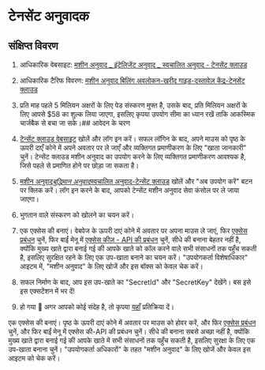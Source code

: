 # टेनसेंट अनुवादक

## संक्षिप्त विवरण

1. आधिकारिक वेबसाइट: [मशीन अनुवाद _ इंटेलिजेंट अनुवाद _ स्वचालित अनुवाद - टेनसेंट क्लाउड](https://cloud.tencent.com/product/tmt)
2. आधिकारिक टैरिफ विवरण: [मशीन अनुवाद बिलिंग अवलोकन-खरीद गाइड-दस्तावेज़ केंद्र-टेनसेंट क्लाउड](https://cloud.tencent.com/document/product/551/35017)
3. प्रति माह पहले 5 मिलियन अक्षरों के लिए पेड संस्करण मुफ्त है, उसके बाद, प्रति मिलियन अक्षरों के लिए आपसे $58 का शुल्क लिया जाएगा, इसलिए कृपया उपयोग सीमा का ध्यान रखें ताकि आकस्मिक चार्जबैक से बचा जा सके।## आवेदन के चरण

4. [टेन्सेंट क्लाउड वेबसाइट](https://cloud.tencent.com/) खोलें और लॉग इन करें। सफल लॉगिन के बाद, अपने माउस को पृष्ठ के ऊपरी दाएँ कोने में अपने अवतार पर ले जाएँ और व्यक्तिगत प्रमाणीकरण के लिए "खाता जानकारी" चुनें। टेन्सेंट क्लाउड मशीन अनुवाद का उपयोग करने के लिए व्यक्तिगत प्रमाणीकरण आवश्यक है, जिसे पहले से प्रमाणित होने पर छोड़ा जा सकता है।
5. [मशीन अनुवाद*बुद्धिमान अनुवाद*स्वचालित अनुवाद-टेन्सेंट क्लाउड](https://cloud.tencent.com/product/tmt) खोलें और "अब उपयोग करें" बटन पर क्लिक करें। लॉग इन करने के बाद, आपको टेन्सेंट मशीन अनुवाद सेवा कंसोल पर ले जाया जाएगा।
6. भुगतान वाले संस्करण को खोलने का चयन करें।
7. एक एक्सेस की बनाएं। वेबपेज के ऊपरी दाएं कोने में अवतार पर अपना माउस ले जाएं, फिर [एक्सेस प्रबंधन](https://console.cloud.tencent.com/cam/overview) चुनें, फिर बाईं मेनू में [एक्सेस कीज़ - API की प्रबंधन](https://console.cloud.tencent.com/cam/capi) चुनें, सीधे की बनाना बेहतर नहीं है, क्योंकि मुख्य खाते द्वारा बनाई गई की आपके खाते को कॉल करने वाले सभी संसाधनों तक पहुँच सकती है, इसलिए सुरक्षित रहने के लिए एक उप-खाता बनाने का चयन करें। "उपयोगकर्ता विशेषाधिकार" आइटम में, "मशीन अनुवाद" के लिए खोजें और इस बॉक्स को केवल चेक करें।
8. सफल निर्माण के बाद, आप इस उप-खाते का "SecretId" और "SecretKey" देखेंगे। बस इसे इस एक्सटेंशन में भर दें!
9. हो गया 🎉 अगर आपको कोई संदेह है, तो कृपया [यहाँ](https://github.com/immersive-translate/immersive-translate/issues/137) प्रतिक्रिया दें।

एक एक्सेस की बनाएं। पृष्ठ के ऊपरी दाएं कोने में अवतार पर माउस को होवर करें, और फिर [एक्सेस प्रबंधन](https://console.cloud.tencent.com/cam/overview) चुनें, और फिर बाईं मेनू में एक्सेस की-API की प्रबंधन चुनें। सीधे की बनाना सबसे अच्छा नहीं है, क्योंकि मुख्य खाते द्वारा बनाई गई की आपके खाते में सभी संसाधनों तक पहुँच सकती है, इसलिए सुरक्षा के लिए एक उप-खाता बनाना चुनें। "उपयोगकर्ता अधिकारों" के तहत "मशीन अनुवाद" के लिए खोजें और केवल इस आइटम को चेक करें।
